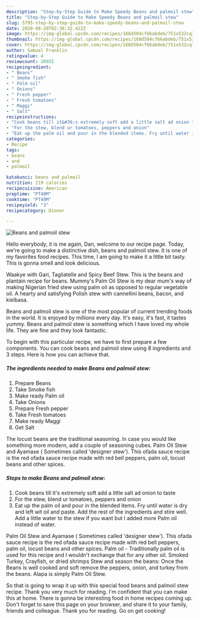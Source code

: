 ```yaml
---
description: "Step-by-Step Guide to Make Speedy Beans and palmoil stew"
title: "Step-by-Step Guide to Make Speedy Beans and palmoil stew"
slug: 5795-step-by-step-guide-to-make-speedy-beans-and-palmoil-stew
date: 2020-08-28T02:36:32.422Z
image: https://img-global.cpcdn.com/recipes/168d504cf66abdeb/751x532cq70/beans-and-palmoil-stew-recipe-main-photo.jpg
thumbnail: https://img-global.cpcdn.com/recipes/168d504cf66abdeb/751x532cq70/beans-and-palmoil-stew-recipe-main-photo.jpg
cover: https://img-global.cpcdn.com/recipes/168d504cf66abdeb/751x532cq70/beans-and-palmoil-stew-recipe-main-photo.jpg
author: Samuel Franklin
ratingvalue: 4
reviewcount: 10932
recipeingredient:
- " Beans"
- " Smoke fish"
- " Palm oil"
- " Onions"
- " Fresh pepper"
- " Fresh tomatoes"
- " Maggi"
- " Salt"
recipeinstructions:
- "Cook beans till it&#39;s extremely soft add a little salt ad onion to taste"
- "For the stew, blend ur tomatoes, peppers and onion"
- "Eat up the palm oil and pour in the blended items. Fry until water is dry and left wit oil and paste. Add the rest of the ingredients and stire well. Add a little water to the stew if you want but I added more Palm oil instead of water."
categories:
- Recipe
tags:
- beans
- and
- palmoil

katakunci: beans and palmoil 
nutrition: 219 calories
recipecuisine: American
preptime: "PT40M"
cooktime: "PT49M"
recipeyield: "3"
recipecategory: Dinner

---
```



![Beans and palmoil stew](https://img-global.cpcdn.com/recipes/168d504cf66abdeb/751x532cq70/beans-and-palmoil-stew-recipe-main-photo.jpg)

Hello everybody, it is me again, Dan, welcome to our recipe page. Today, we're going to make a distinctive dish, beans and palmoil stew. It is one of my favorites food recipes. This time, I am going to make it a little bit tasty. This is gonna smell and look delicious.

Waakye with Gari, Tagliatelle and Spicy Beef Stew. This is the beans and plantain recipe for beans. Mummy&#39;s Palm Oil Stew is my dear mum&#39;s way of making Nigerian fried stew using palm oil as opposed to regular vegetable oil. A hearty and satisfying Polish stew with cannellini beans, bacon, and kielbasa.

Beans and palmoil stew is one of the most popular of current trending foods in the world. It is enjoyed by millions every day. It's easy, it's fast, it tastes yummy. Beans and palmoil stew is something which I have loved my whole life. They are fine and they look fantastic.


To begin with this particular recipe, we have to first prepare a few components. You can cook beans and palmoil stew using 8 ingredients and 3 steps. Here is how you can achieve that.

<!--inarticleads1-->

##### The ingredients needed to make Beans and palmoil stew:

1. Prepare  Beans
1. Take  Smoke fish
1. Make ready  Palm oil
1. Take  Onions
1. Prepare  Fresh pepper
1. Take  Fresh tomatoes
1. Make ready  Maggi
1. Get  Salt


The locust beans are the traditional seasoning. In case you would like something more modern, add a couple of seasoning cubes. Palm Oil Stew and Ayamase ( Sometimes called &#39;designer stew&#39;). This ofada sauce recipe is the red ofada sauce recipe made with red bell peppers, palm oil, locust beans and other spices. 

<!--inarticleads2-->

##### Steps to make Beans and palmoil stew:

1. Cook beans till it&#39;s extremely soft add a little salt ad onion to taste
1. For the stew, blend ur tomatoes, peppers and onion
1. Eat up the palm oil and pour in the blended items. Fry until water is dry and left wit oil and paste. Add the rest of the ingredients and stire well. Add a little water to the stew if you want but I added more Palm oil instead of water.


Palm Oil Stew and Ayamase ( Sometimes called &#39;designer stew&#39;). This ofada sauce recipe is the red ofada sauce recipe made with red bell peppers, palm oil, locust beans and other spices. Palm oil - Traditionally palm oil is used for this recipe and I wouldn&#39;t exchange that for any other oil. Smoked Turkey, Crayfish, or dried shrimps Stew and season the beans: Once the Beans is well cooked and soft remove the peppers, onion, and turkey from the beans. Alapa is simply Palm Oil Stew. 

So that is going to wrap it up with this special food beans and palmoil stew recipe. Thank you very much for reading. I'm confident that you can make this at home. There is gonna be interesting food in home recipes coming up. Don't forget to save this page on your browser, and share it to your family, friends and colleague. Thank you for reading. Go on get cooking!
